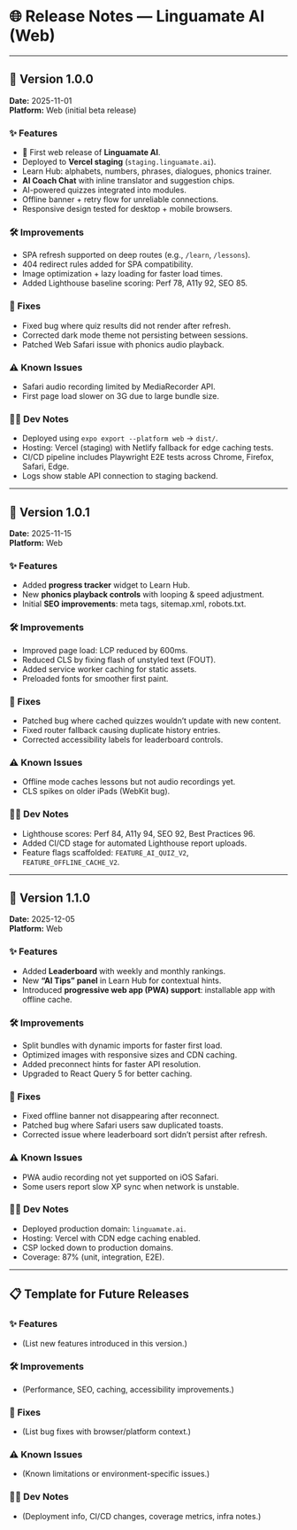 # 🌐 Release Notes — Linguamate AI (Web)

---

## 🚀 Version 1.0.0
**Date:** 2025-11-01  
**Platform:** Web (initial beta release)  

### ✨ Features
- 🎉 First web release of **Linguamate AI**.  
- Deployed to **Vercel staging** (`staging.linguamate.ai`).  
- Learn Hub: alphabets, numbers, phrases, dialogues, phonics trainer.  
- **AI Coach Chat** with inline translator and suggestion chips.  
- AI-powered quizzes integrated into modules.  
- Offline banner + retry flow for unreliable connections.  
- Responsive design tested for desktop + mobile browsers.  

### 🛠 Improvements
- SPA refresh supported on deep routes (e.g., `/learn`, `/lessons`).  
- 404 redirect rules added for SPA compatibility.  
- Image optimization + lazy loading for faster load times.  
- Added Lighthouse baseline scoring: Perf 78, A11y 92, SEO 85.  

### 🐞 Fixes
- Fixed bug where quiz results did not render after refresh.  
- Corrected dark mode theme not persisting between sessions.  
- Patched Web Safari issue with phonics audio playback.  

### ⚠️ Known Issues
- Safari audio recording limited by MediaRecorder API.  
- First page load slower on 3G due to large bundle size.  

### 🧑‍💻 Dev Notes
- Deployed using `expo export --platform web` → `dist/`.  
- Hosting: Vercel (staging) with Netlify fallback for edge caching tests.  
- CI/CD pipeline includes Playwright E2E tests across Chrome, Firefox, Safari, Edge.  
- Logs show stable API connection to staging backend.  

---

## 🚀 Version 1.0.1
**Date:** 2025-11-15  
**Platform:** Web  

### ✨ Features
- Added **progress tracker** widget to Learn Hub.  
- New **phonics playback controls** with looping & speed adjustment.  
- Initial **SEO improvements**: meta tags, sitemap.xml, robots.txt.  

### 🛠 Improvements
- Improved page load: LCP reduced by 600ms.  
- Reduced CLS by fixing flash of unstyled text (FOUT).  
- Added service worker caching for static assets.  
- Preloaded fonts for smoother first paint.  

### 🐞 Fixes
- Patched bug where cached quizzes wouldn’t update with new content.  
- Fixed router fallback causing duplicate history entries.  
- Corrected accessibility labels for leaderboard controls.  

### ⚠️ Known Issues
- Offline mode caches lessons but not audio recordings yet.  
- CLS spikes on older iPads (WebKit bug).  

### 🧑‍💻 Dev Notes
- Lighthouse scores: Perf 84, A11y 94, SEO 92, Best Practices 96.  
- Added CI/CD stage for automated Lighthouse report uploads.  
- Feature flags scaffolded: `FEATURE_AI_QUIZ_V2`, `FEATURE_OFFLINE_CACHE_V2`.  

---

## 🚀 Version 1.1.0
**Date:** 2025-12-05  
**Platform:** Web  

### ✨ Features
- Added **Leaderboard** with weekly and monthly rankings.  
- New **“AI Tips” panel** in Learn Hub for contextual hints.  
- Introduced **progressive web app (PWA) support**: installable app with offline cache.  

### 🛠 Improvements
- Split bundles with dynamic imports for faster first load.  
- Optimized images with responsive sizes and CDN caching.  
- Added preconnect hints for faster API resolution.  
- Upgraded to React Query 5 for better caching.  

### 🐞 Fixes
- Fixed offline banner not disappearing after reconnect.  
- Patched bug where Safari users saw duplicated toasts.  
- Corrected issue where leaderboard sort didn’t persist after refresh.  

### ⚠️ Known Issues
- PWA audio recording not yet supported on iOS Safari.  
- Some users report slow XP sync when network is unstable.  

### 🧑‍💻 Dev Notes
- Deployed production domain: `linguamate.ai`.  
- Hosting: Vercel with CDN edge caching enabled.  
- CSP locked down to production domains.  
- Coverage: 87% (unit, integration, E2E).  

---

## 📋 Template for Future Releases

### ✨ Features
- (List new features introduced in this version.)

### 🛠 Improvements
- (Performance, SEO, caching, accessibility improvements.)

### 🐞 Fixes
- (List bug fixes with browser/platform context.)

### ⚠️ Known Issues
- (Known limitations or environment-specific issues.)

### 🧑‍💻 Dev Notes
- (Deployment info, CI/CD changes, coverage metrics, infra notes.)

